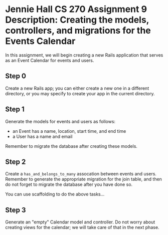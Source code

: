 Jennie Hall CS 270 Assignment 9
Description: Creating the models, controllers, and migrations for the Events Calendar
===================

In this assignment, we will begin creating a new Rails application that serves as
an Event Calendar for events and users.

Step 0
------
Create a new Rails app; you can either create a new one in a different directory, 
or you may specify to create your app in the current directory.

Step 1
------
Generate the models for events and users as follows:

* an Event has a name, location, start time, and end time
* a User has a name and email

Remember to migrate the database after creating these models.

Step 2
------
Create a `has_and_belongs_to_many` assocation between events and users.  Remember
to generate the appropriate migration for the join table, and then do not forget
to migrate the database after you have done so.

You can use scaffolding to do the above tasks...

Step 3
------
Generate an "empty" Calendar model and controller.  Do not worry about creating 
views for the calendar; we will take care of that in the next phase.